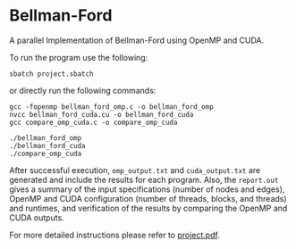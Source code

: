 # Bellman-Ford
A parallel Implementation of 	Bellman-Ford using OpenMP and CUDA.

To run the program use the following:

```
sbatch project.sbatch
```

or directly run the following commands:

```
gcc -fopenmp bellman_ford_omp.c -o bellman_ford_omp
nvcc bellman_ford_cuda.cu -o bellman_ford_cuda
gcc compare_omp_cuda.c -o compare_omp_cuda

./bellman_ford_omp
./bellman_ford_cuda
./compare_omp_cuda
```

After successful execution, `omp_output.txt` and `cuda_output.txt` are generated and include the results for each program. Also, the `report.out` gives a summary of the input specifications (number of nodes and edges), OpenMP and CUDA configuration (number of threads, blocks, and threads) and runtimes, and verification of the results by comparing the OpenMP and CUDA outputs.

For more detailed instructions please refer to [project.pdf](https://github.com/qasemii/Bellman-Ford/blob/main/project.pdf).
